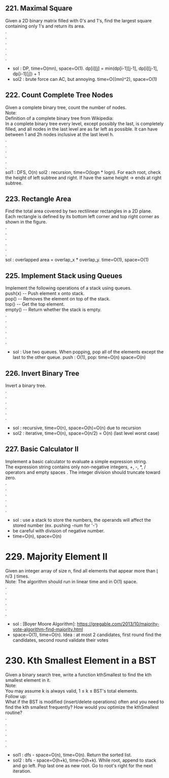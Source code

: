 ## 221. Maximal Square
Given a 2D binary matrix filled with 0's and 1's, find the largest square containing only 1's and return its area.   
.  
.  
.  
.  
.  
.  
- sol : DP, time=O(mn), space=O(1). dp[i][j] = min(dp[i-1][j-1], dp[i][j-1], dp[i-1][j]) + 1
- sol2 : brute force can AC, but annoying. time=O((mn)^2), space=O(1)

## 222. Count Complete Tree Nodes
Given a complete binary tree, count the number of nodes.  
Note:  
Definition of a complete binary tree from Wikipedia:  
In a complete binary tree every level, except possibly the last, is completely filled, and all nodes in the last level are as far left as possible. It can have between 1 and 2h nodes inclusive at the last level h.  
.  
.  
.  
.  
.  
.  
sol1 : DFS, O(n)
sol2 : recursion, time=O(logn * logn). For each root, check the height of left subtree and right. If have the same height -> ends at right subtree.


## 223. Rectangle Area
Find the total area covered by two rectilinear rectangles in a 2D plane.  
Each rectangle is defined by its bottom left corner and top right corner as shown in the figure.  
.  
.  
.  
.  
.  
.  
sol : overlapped area = overlap_x * overlap_y. time=O(1), space=O(1)

## 225. Implement Stack using Queues
Implement the following operations of a stack using queues.  
push(x) -- Push element x onto stack.  
pop() -- Removes the element on top of the stack.  
top() -- Get the top element.  
empty() -- Return whether the stack is empty.  
.  
.  
.  
.  
.  
.  
- sol : Use two queues. When popping, pop all of the elements except the last to the other queue. push : O(1), pop: time=O(n) space=O(n)

## 226. Invert Binary Tree
Invert a binary tree.  
.  
.  
.  
.  
.  
.  
- sol : recursive, time=O(n), space=O(h)=O(n) due to recursion
- sol2 : iterative, time=O(n), space=O(n/2) = O(n) (last level worst case) 

## 227. Basic Calculator II
Implement a basic calculator to evaluate a simple expression string.  
The expression string contains only non-negative integers, +, -, *, / operators and empty spaces . The integer division should truncate toward zero.  
.  
.  
.  
.  
.  
.  
- sol : use a stack to store the numbers, the operands will affect the stored number (ex. pushing -num for '-')
- be careful with division of negative number. 
- time=O(n), space=O(n)

# 229. Majority Element II
Given an integer array of size n, find all elements that appear more than ⌊ n/3 ⌋ times.  
Note: The algorithm should run in linear time and in O(1) space.  
.  
.  
.  
.  
.  
.  
- sol : [Boyer Moore Algorithm]: https://gregable.com/2013/10/majority-vote-algorithm-find-majority.html
- space=O(1), time=O(n). Idea : at most 2 candidates, first round find the candidates, second round validate their votes

# 230. Kth Smallest Element in a BST
Given a binary search tree, write a function kthSmallest to find the kth smallest element in it.  
Note:  
You may assume k is always valid, 1 ≤ k ≤ BST's total elements.  
Follow up:  
What if the BST is modified (insert/delete operations) often and you need to find the kth smallest frequently? How would you optimize the kthSmallest routine?  
.  
.  
.  
.  
.  
.  
- sol1 : dfs - space=O(n), time=O(n). Return the sorted list.
- sol2 : bfs - space=O(h+k), time=O(h+k). While root, append to stack and go left. Pop last one as new root. Go to root's right for the next iteration.
